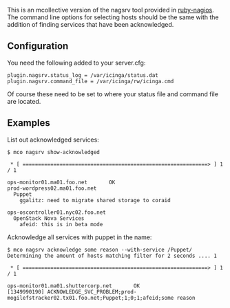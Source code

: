 This is an mcollective version of the nagsrv tool provided in [ruby-nagios](https://github.com/ripienaar/ruby-nagios). The command line options for selecting hosts should be the same with the addition of finding services that have been acknowledged.


## Configuration

You need the following added to your server.cfg:

    plugin.nagsrv.status_log = /var/icinga/status.dat
    plugin.nagsrv.command_file = /var/icinga/rw/icinga.cmd

Of course these need to be set to where your status file and command file are located.

## Examples

List out acknowledged services:

    $ mco nagsrv show-acknowledged

     * [ ============================================================> ] 1 / 1

    ops-monitor01.ma01.foo.net       OK
    prod-wordpress02.ma01.foo.net
      Puppet
        ggalitz: need to migrate shared storage to coraid

    ops-oscontroller01.nyc02.foo.net
      OpenStack Nova Services
        afeid: this is in beta mode

Acknowledge all services with puppet in the name:

    $ mco nagsrv acknowledge some reason --with-service /Puppet/
    Determining the amount of hosts matching filter for 2 seconds .... 1

     * [ ============================================================> ] 1 / 1

    ops-monitor01.ma01.shuttercorp.net       OK
    [1349990190] ACKNOWLEDGE_SVC_PROBLEM;prod-mogilefstracker02.tx01.foo.net;Puppet;1;0;1;afeid;some reason
